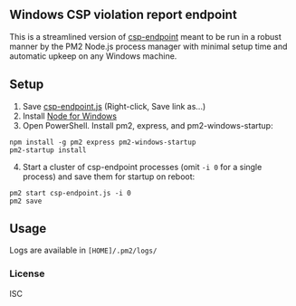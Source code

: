 ## Windows CSP violation report endpoint

This is a streamlined version of [csp-endpoint](https://github.com/c0nrad/csp-endpoint) meant to be run in a robust manner by the PM2 Node.js process manager with minimal setup time and automatic upkeep on any Windows machine.

## Setup

1. Save [csp-endpoint.js](https://raw.githubusercontent.com/joeyrideout/csp-endpoint/master/csp-endpoint.js) (Right-click, Save link as...)
2. Install [Node for Windows](https://nodejs.org/en/download/)
3. Open PowerShell. Install pm2, express, and pm2-windows-startup:
```
npm install -g pm2 express pm2-windows-startup
pm2-startup install
```
4. Start a cluster of csp-endpoint processes (omit `-i 0` for a single process) and save them for startup on reboot:
```
pm2 start csp-endpoint.js -i 0
pm2 save
```

## Usage

Logs are available in `[HOME]/.pm2/logs/`


### License
ISC

